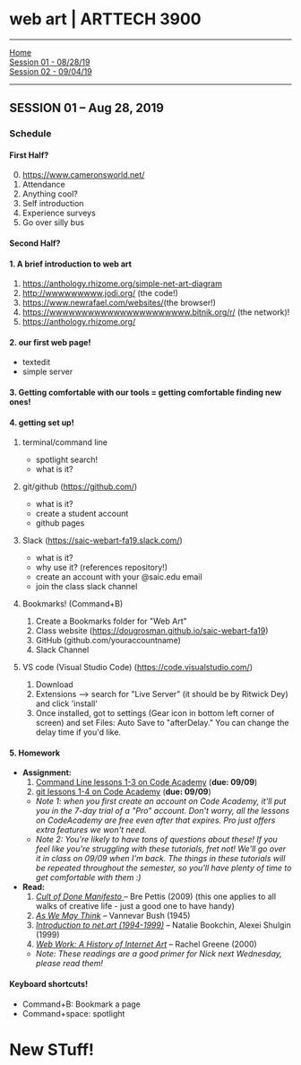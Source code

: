 # web art | ARTTECH 3900
___
<a href="../" target="blank">Home</a><br>
<a href="/session01" target="blank">Session 01 - 08/28/19</a><br>
<a href="/session02" target="blank">Session 02 - 09/04/19</a><br>

___
## SESSION 01 – Aug 28, 2019

### Schedule

#### First Half?
0. <a href="https://www.cameronsworld.net/" target="blank">https://www.cameronsworld.net/</a>
1. Attendance
1. Anything cool?
1. Self introduction
1. Experience surveys
1. Go over silly bus

#### Second Half?

#### 1. A brief introduction to web art
1. <a href="https://anthology.rhizome.org/simple-net-art-diagram" target="blank">https://anthology.rhizome.org/simple-net-art-diagram</a>
1. <a href="http://wwwwwwwww.jodi.org/" target="blank">http://wwwwwwwww.jodi.org/</a> (the code!)
1. <a href="https://www.newrafael.com/websites/" target="blank">https://www.newrafael.com/websites/</a>(the browser!)
1. <a href="https://wwwwwwwwwwwwwwwwwwwwww.bitnik.org/r/" target="blank">https://wwwwwwwwwwwwwwwwwwwwww.bitnik.org/r/</a> (the network)!
1. <a href="https://anthology.rhizome.org/" target="blank">https://anthology.rhizome.org/</a>

#### 2. our first web page!
* textedit
* simple server

#### 3. Getting comfortable with our tools = getting comfortable finding new ones!

#### 4. getting set up!
1. terminal/command line
    * spotlight search!
    * what is it?
1. git/github (<a href="https://github.com/" target="blank">https://github.com/</a>)
    * what is it?
    * create a student account
    * github pages
1. Slack (<a href="https://saic-webart-fa19.slack.com/" target="blank">https://saic-webart-fa19.slack.com/)</a>
    * what is it?
    * why use it? (references repository!)
    * create an account with your @saic.edu email
    * join the class slack channel
1. Bookmarks! (Command+B)
    1. Create a Bookmarks folder for "Web Art"
    1. Class website (<a href="https://dougrosman.github.io/saic-webart-fa19" target="blank">https://dougrosman.github.io/saic-webart-fa19)</a>
    2. GitHub (github.com/youraccountname)
    3. Slack Channel

1. VS code (Visual Studio Code) (<a href="https://code.visualstudio.com/" target="blank">https://code.visualstudio.com/)</a>
    1. Download
    2. Extensions ––> search for "Live Server" (it should be by Ritwick Dey) and click 'install'
    3. Once installed, got to settings (Gear icon in bottom left corner of screen) and set Files: Auto Save to "afterDelay." You can change the delay time if you'd like.

#### 5. Homework
* __Assignment:__
    1. <a href="https://www.codecademy.com/learn/learn-the-command-line" target="blank">Command Line lessons 1-3 on Code Academy</a> (__due: 09/09__)
    2. <a href="https://www.codecademy.com/learn/learn-git" target="blank">git lessons 1-4 on Code Academy</a> (__due: 09/09__)
    * _Note 1: when you first create an account on Code Academy, it'll put you in the 7-day trial of a "Pro" account. Don't worry, all the lessons on CodeAcademy are free even after that expires. Pro just offers extra features we won't need._
    * _Note 2: You're likely to have tons of questions about these! If you feel like you're struggling with these tutorials, fret not! We'll go over it in class on 09/09 when I'm back. The things in these tutorials will be repeated throughout the semester, so you'll have plenty of time to get comfortable with them :)_
* __Read:__
    1. <a href="https://medium.com/@bre/the-cult-of-done-manifesto-724ca1c2ff13" target="blank"> _Cult of Done Manifesto_ </a> – Bre Pettis (2009) (this one applies to all walks of creative life - just a good one to have handy)
    1. <a href="https://www.theatlantic.com/magazine/archive/1945/07/as-we-may-think/303881/" target="blank">_As We May Think_</a> – Vannevar Bush (1945)
    1. <a href="http://easylife.org/netart/" target="blank">_Introduction to net.art (1994-1999)_</a> – Natalie Bookchin, Alexei Shulgin (1999)
    1. <a href="https://monoskop.org/images/c/c5/Greene_Rachel_2000_Web_Work_A_History_of_Internet_Art.pdf" target="blank">_Web Work: A History of Internet Art_</a>  – Rachel Greene (2000)
    * _Note: These readings are a good primer for Nick next Wednesday, please read them!_


#### Keyboard shortcuts!

* Command+B: Bookmark a page
* Command+space: spotlight




# New STuff!
